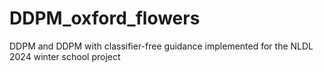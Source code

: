 # DDPM_oxford_flowers
DDPM and DDPM with classifier-free guidance implemented for the NLDL 2024 winter school project
